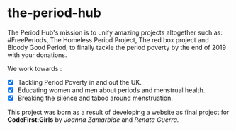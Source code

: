 # the-period-hub

The Period Hub's mission is to unify amazing projects altogether 
such as: #FreePeriods, The Homeless Period Project, The red box project and Bloody Good Period,
to finally tackle the period poverty by the end of 2019 with your donations. 

 We work towards : 
 
- [x] Tackling Period Poverty in and out the UK.
- [x] Educating women and men about periods and menstrual health.
- [x] Breaking the silence and taboo around menstruation.

This project was born as a result of developing a website as final project for **CodeFirst:Girls** 
by *Joanna Zamarbide* and *Renata Guerra.*
